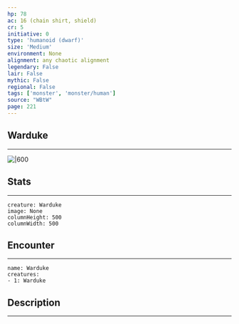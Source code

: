 ```yaml
---
hp: 78
ac: 16 (chain shirt, shield)
cr: 5
initiative: 0
type: 'humanoid (dwarf)'    
size: 'Medium'
environment: None
alignment: any chaotic alignment
legendary: False
lair: False
mythic: False
regional: False
tags: ['monster', 'monster/human']
source: "WBtW"
page: 221
---
```


## Warduke
---

![|600](D:/Program%20Files/5e.tools/img/bestiary/WBtW/Warduke.jpg)

## Stats
---

```statblock
creature: Warduke
image: None
columnHeight: 500
columnWidth: 500
```

## Encounter
---

```encounter-table
name: Warduke
creatures:
- 1: Warduke
```

## Description
---




